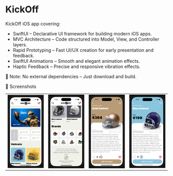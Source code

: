 # KickOff
KickOff iOS app covering:

  -  SwiftUI – Declarative UI framework for building modern iOS apps.
  -  MVC Architecture – Code structured into Model, View, and Controller layers.
  -  Rapid Prototyping – Fast UI/UX creation for early presentation and feedback.
  -  SwiftUI Animations – Smooth and elegant animation effects.
  -  Haptic Feedback – Precise and responsive vibration effects.

📌 Note: No external dependencies – Just download and build.

📸 Screenshots

<table>
  <tr>
    <td><img src="Screenshots/SS1.png" width="300"></td>
    <td><img src="Screenshots/SS2.png" width="300"></td>
    <td><img src="Screenshots/SS3.png" width="300"></td>
    <td><img src="Screenshots/SS4.png" width="300"></td>
  </tr>
</table>
